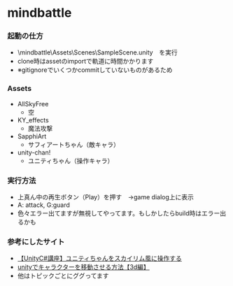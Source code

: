 # mindbattle
### 起動の仕方
* \mindbattle\Assets\Scenes\SampleScene.unity　を実行
* clone時はassetのimportで軌道に時間かかります
* ※gitignoreでいくつかcommitしていないものがあるため

### Assets
* AllSkyFree
  * 空
* KY_effects
  * 魔法攻撃
* SapphiArt
  * サフィアートちゃん（敵キャラ）
* unity-chan!
  * ユニティちゃん（操作キャラ）

### 実行方法
* 上真ん中の再生ボタン（Play）を押す　→game dialog上に表示
* A: attack, G:guard
* 色々エラー出てますが無視してやってます。もしかしたらbuild時はエラー出るかも

### 参考にしたサイト
* [【UnityC#講座】ユニティちゃんをスカイリム風に操作する](https://unity-shoshinsha.biz/archives/287)
* [unityでキャラクターを移動させる方法【3d編】](https://tama-lab.net/2017/05/unityでキャラクターを移動させる方法【3d編】/)
* 他はトピックごとにググってます
